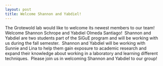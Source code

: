 ```yaml
---
layout: post
title: Welcome Shannon and Yabdiel!
---
```


The Grotewold lab would like to welcome its newest members to our team!  Welcome Shannon Schrope and Yabdiel Olmeda Santiago!  Shannon and Yabdiel are two students part of the SiGuE program and will be working with us during the fall semester.  Shannon and Yabdiel will be working with Sunnie and Lina to help them gain exposure to academic research and expand their knowledge about working in a laboratory and learning different techniques.  Please join us in welcoming Shannon and Yabdiel to our group!